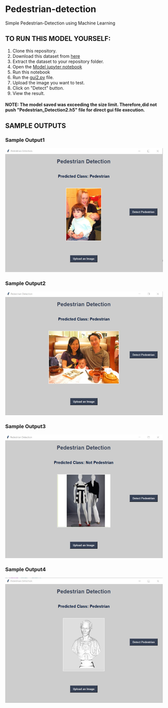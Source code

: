 # Pedestrian-detection
Simple Pedestrian-Detection using Machine Learning

## TO RUN THIS MODEL YOURSELF:
1. Clone this repository.
2. Download this dataset from [here](https://www.kaggle.com/datasets/karthika95/pedestrian-detection)
3. Extract the dataset to your repository folder.
4. Open the [Model jupyter notebook](https://github.com/MaitriSavla2003/Pedestrian-detection/blob/main/Model.ipynb)
5. Run this notebook
6. Run the [gui2.py](https://github.com/MaitriSavla2003/Pedestrian-detection/blob/main/gui2.py) file.
7.  Upload the image you want to test.
8.  Click on "Detect" button.
9.  View the result.

#### NOTE: The model saved was exceeding the size limit. Therefore,did not push "Pedestrian_Detection2.h5" file for direct gui file execution.

## SAMPLE OUTPUTS
### Sample Output1
![Sample_Output_1](https://github.com/MaitriSavla2003/Pedestrian-detection/blob/main/pedestrian_1.jpg)

### Sample Output2
![Sample_Output_2](https://github.com/MaitriSavla2003/Pedestrian-detection/blob/main/pedestrian_2.jpg)

### Sample Output3
![Sample_Output_3](https://github.com/MaitriSavla2003/Pedestrian-detection/blob/main/pedestrian_3.jpg)

### Sample Output4
![Sample_Output_4](https://github.com/MaitriSavla2003/Pedestrian-detection/blob/main/pedestrian_4.jpg)
